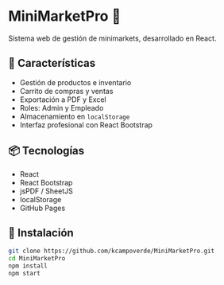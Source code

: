 # MiniMarketPro 🛒

Sistema web de gestión de minimarkets, desarrollado en React.

## 🚀 Características

- Gestión de productos e inventario
- Carrito de compras y ventas
- Exportación a PDF y Excel
- Roles: Admin y Empleado
- Almacenamiento en `localStorage`
- Interfaz profesional con React Bootstrap

## 📦 Tecnologías

- React
- React Bootstrap
- jsPDF / SheetJS
- localStorage
- GitHub Pages

## 🔧 Instalación

```bash
git clone https://github.com/kcampoverde/MiniMarketPro.git
cd MiniMarketPro
npm install
npm start
